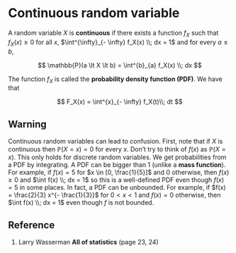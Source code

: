 # Continuous random variable

A random variable $X$ is **continuous** if there exists a function $f_X$ such that $f_X(x) \geq 0$ for all $x$, $\int^{\infty}_{- \infty} f_X(x) \\; dx = 1$ and for every $a \leq b$,

$$
\mathbb{P}(a \lt X \lt b) = \int^{b}_{a} f_X(x) \\; dx
$$

The function $f_X$ is called the **probability density function (PDF)**. We have that

$$
F_X(x) = \int^{x}_{- \infty} f_X(t)\\; dt
$$

## Warning

Continuous random variables can lead to confusion. First, note that if $X$ is continuous then $\mathbb{P}(X = x) = 0$ for every $x$. Don’t try to think of $f(x)$ as $\mathbb{P}(X = x)$. This only holds for discrete random variables. We get probabilities from a PDF by integrating. A PDF can be bigger than $1$ (unlike a **mass function**). For example, if $f(x) = 5$ for $x \in [0, \frac{1}{5}]$ and $0$ otherwise, then $f(x) \geq 0$ and $\int f(x) \\; dx = 1$ so this is a well-defined PDF even though $f(x) = 5$ in some places. In fact, a PDF can be unbounded. For example, if $f(x) = \frac{2}{3} x^{- \frac{1}{3}}$ for $0 \lt x \lt 1$ and $f(x) = 0$ otherwise, then $\int f(x) \\; dx = 1$ even though $f$ is not bounded.

## Reference

1. Larry Wasserman **All of statistics** (page 23, 24)
